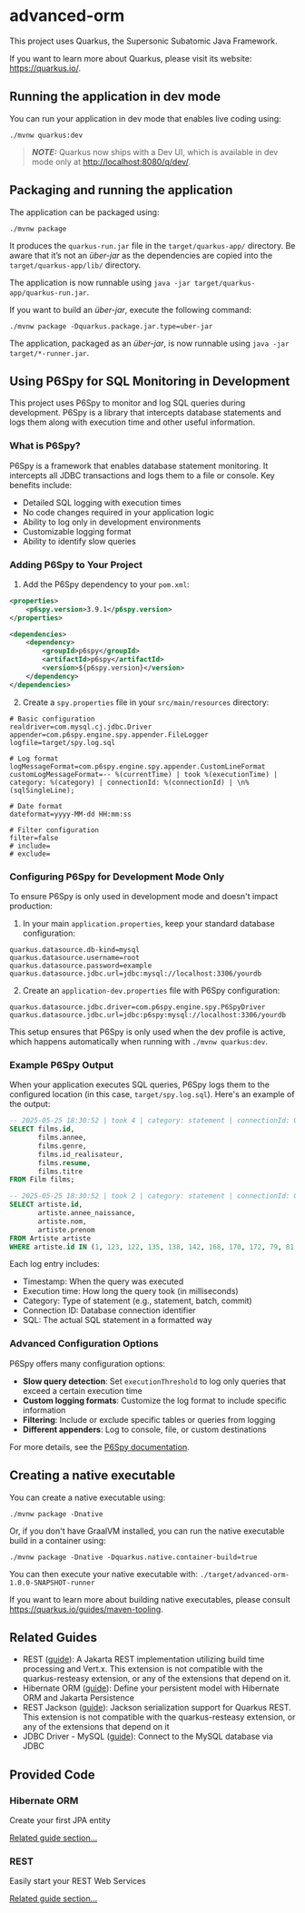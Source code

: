 # advanced-orm

This project uses Quarkus, the Supersonic Subatomic Java Framework.

If you want to learn more about Quarkus, please visit its website: <https://quarkus.io/>.

## Running the application in dev mode

You can run your application in dev mode that enables live coding using:

```shell script
./mvnw quarkus:dev
```

> **_NOTE:_**  Quarkus now ships with a Dev UI, which is available in dev mode only at <http://localhost:8080/q/dev/>.

## Packaging and running the application

The application can be packaged using:

```shell script
./mvnw package
```

It produces the `quarkus-run.jar` file in the `target/quarkus-app/` directory.
Be aware that it’s not an _über-jar_ as the dependencies are copied into the `target/quarkus-app/lib/` directory.

The application is now runnable using `java -jar target/quarkus-app/quarkus-run.jar`.

If you want to build an _über-jar_, execute the following command:

```shell script
./mvnw package -Dquarkus.package.jar.type=uber-jar
```

The application, packaged as an _über-jar_, is now runnable using `java -jar target/*-runner.jar`.

## Using P6Spy for SQL Monitoring in Development

This project uses P6Spy to monitor and log SQL queries during development. P6Spy is a library that intercepts database statements and logs them along with execution time and other useful information.

### What is P6Spy?

P6Spy is a framework that enables database statement monitoring. It intercepts all JDBC transactions and logs them to a file or console. Key benefits include:

- Detailed SQL logging with execution times
- No code changes required in your application logic
- Ability to log only in development environments
- Customizable logging format
- Ability to identify slow queries

### Adding P6Spy to Your Project

1. Add the P6Spy dependency to your `pom.xml`:

```xml
<properties>
    <p6spy.version>3.9.1</p6spy.version>
</properties>

<dependencies>
    <dependency>
        <groupId>p6spy</groupId>
        <artifactId>p6spy</artifactId>
        <version>${p6spy.version}</version>
    </dependency>
</dependencies>
```

2. Create a `spy.properties` file in your `src/main/resources` directory:

```properties
# Basic configuration
realdriver=com.mysql.cj.jdbc.Driver
appender=com.p6spy.engine.spy.appender.FileLogger
logfile=target/spy.log.sql

# Log format
logMessageFormat=com.p6spy.engine.spy.appender.CustomLineFormat
customLogMessageFormat=-- %(currentTime) | took %(executionTime) | category: %(category) | connectionId: %(connectionId) | \n%(sqlSingleLine);

# Date format
dateformat=yyyy-MM-dd HH:mm:ss

# Filter configuration
filter=false
# include=
# exclude=
```

### Configuring P6Spy for Development Mode Only

To ensure P6Spy is only used in development mode and doesn't impact production:

1. In your main `application.properties`, keep your standard database configuration:

```properties
quarkus.datasource.db-kind=mysql
quarkus.datasource.username=root
quarkus.datasource.password=example
quarkus.datasource.jdbc.url=jdbc:mysql://localhost:3306/yourdb
```

2. Create an `application-dev.properties` file with P6Spy configuration:

```properties
quarkus.datasource.jdbc.driver=com.p6spy.engine.spy.P6SpyDriver
quarkus.datasource.jdbc.url=jdbc:p6spy:mysql://localhost:3306/yourdb
```

This setup ensures that P6Spy is only used when the dev profile is active, which happens automatically when running with `./mvnw quarkus:dev`.

### Example P6Spy Output

When your application executes SQL queries, P6Spy logs them to the configured location (in this case, `target/spy.log.sql`). Here's an example of the output:

```sql
-- 2025-05-25 18:30:52 | took 4 | category: statement | connectionId: 0 |
SELECT films.id,
       films.annee,
       films.genre,
       films.id_realisateur,
       films.resume,
       films.titre
FROM Film films;

-- 2025-05-25 18:30:52 | took 2 | category: statement | connectionId: 0 |
SELECT artiste.id,
       artiste.annee_naissance,
       artiste.nom,
       artiste.prenom
FROM Artiste artiste
WHERE artiste.id IN (1, 123, 122, 135, 138, 142, 168, 170, 172, 79, 81, 83, 219, 91, 101, 111);
```

Each log entry includes:
- Timestamp: When the query was executed
- Execution time: How long the query took (in milliseconds)
- Category: Type of statement (e.g., statement, batch, commit)
- Connection ID: Database connection identifier
- SQL: The actual SQL statement in a formatted way

### Advanced Configuration Options

P6Spy offers many configuration options:

- **Slow query detection**: Set `executionThreshold` to log only queries that exceed a certain execution time
- **Custom logging formats**: Customize the log format to include specific information
- **Filtering**: Include or exclude specific tables or queries from logging
- **Different appenders**: Log to console, file, or custom destinations

For more details, see the [P6Spy documentation](https://p6spy.readthedocs.io/en/latest/configandusage.html).

## Creating a native executable

You can create a native executable using:

```shell script
./mvnw package -Dnative
```

Or, if you don't have GraalVM installed, you can run the native executable build in a container using:

```shell script
./mvnw package -Dnative -Dquarkus.native.container-build=true
```

You can then execute your native executable with: `./target/advanced-orm-1.0.0-SNAPSHOT-runner`

If you want to learn more about building native executables, please consult <https://quarkus.io/guides/maven-tooling>.

## Related Guides

- REST ([guide](https://quarkus.io/guides/rest)): A Jakarta REST implementation utilizing build time processing and Vert.x. This extension is not compatible with the quarkus-resteasy extension, or any of the extensions that depend on it.
- Hibernate ORM ([guide](https://quarkus.io/guides/hibernate-orm)): Define your persistent model with Hibernate ORM and Jakarta Persistence
- REST Jackson ([guide](https://quarkus.io/guides/rest#json-serialisation)): Jackson serialization support for Quarkus REST. This extension is not compatible with the quarkus-resteasy extension, or any of the extensions that depend on it
- JDBC Driver - MySQL ([guide](https://quarkus.io/guides/datasource)): Connect to the MySQL database via JDBC

## Provided Code

### Hibernate ORM

Create your first JPA entity

[Related guide section...](https://quarkus.io/guides/hibernate-orm)



### REST

Easily start your REST Web Services

[Related guide section...](https://quarkus.io/guides/getting-started-reactive#reactive-jax-rs-resources)
